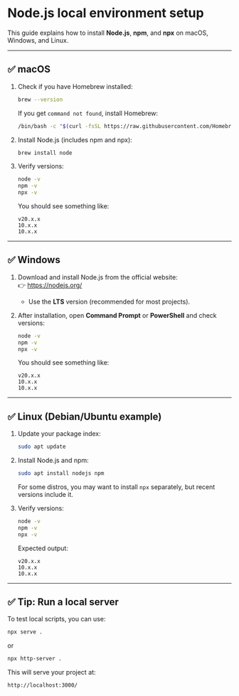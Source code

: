 # Node.js local environment setup

This guide explains how to install **Node.js**, **npm**, and **npx** on macOS, Windows, and Linux.

---

## ✅ macOS

1. Check if you have Homebrew installed:
   ```bash
   brew --version
   ```
   If you get `command not found`, install Homebrew:
   ```bash
   /bin/bash -c "$(curl -fsSL https://raw.githubusercontent.com/Homebrew/install/HEAD/install.sh)"
   ```

2. Install Node.js (includes npm and npx):
   ```bash
   brew install node
   ```

3. Verify versions:
   ```bash
   node -v
   npm -v
   npx -v
   ```

   You should see something like:
   ```
   v20.x.x
   10.x.x
   10.x.x
   ```

---

## ✅ Windows

1. Download and install Node.js from the official website:  
   👉 https://nodejs.org/

   - Use the **LTS** version (recommended for most projects).

2. After installation, open **Command Prompt** or **PowerShell** and check versions:
   ```bash
   node -v
   npm -v
   npx -v
   ```

   You should see something like:
   ```
   v20.x.x
   10.x.x
   10.x.x
   ```

---

## ✅ Linux (Debian/Ubuntu example)

1. Update your package index:
   ```bash
   sudo apt update
   ```

2. Install Node.js and npm:
   ```bash
   sudo apt install nodejs npm
   ```

   For some distros, you may want to install `npx` separately, but recent versions include it.

3. Verify versions:
   ```bash
   node -v
   npm -v
   npx -v
   ```

   Expected output:
   ```
   v20.x.x
   10.x.x
   10.x.x
   ```

---

## ✅ Tip: Run a local server

To test local scripts, you can use:
```bash
npx serve .
```
or
```bash
npx http-server .
```

This will serve your project at:
```
http://localhost:3000/
```
